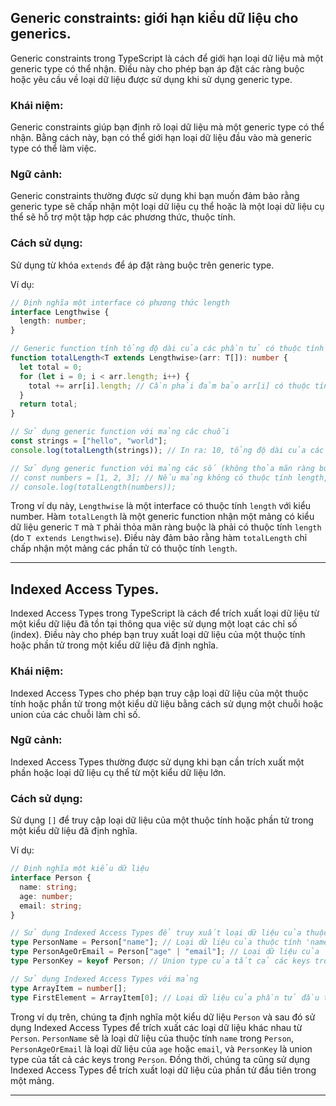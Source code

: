 ## Generic constraints: giới hạn kiểu dữ liệu cho generics.

Generic constraints trong TypeScript là cách để giới hạn loại dữ liệu mà một generic type có thể nhận. Điều này cho phép bạn áp đặt các ràng buộc hoặc yêu cầu về loại dữ liệu được sử dụng khi sử dụng generic type.

### Khái niệm:

Generic constraints giúp bạn định rõ loại dữ liệu mà một generic type có thể nhận. Bằng cách này, bạn có thể giới hạn loại dữ liệu đầu vào mà generic type có thể làm việc.

### Ngữ cảnh:

Generic constraints thường được sử dụng khi bạn muốn đảm bảo rằng generic type sẽ chấp nhận một loại dữ liệu cụ thể hoặc là một loại dữ liệu cụ thể sẽ hỗ trợ một tập hợp các phương thức, thuộc tính.

### Cách sử dụng:

Sử dụng từ khóa `extends` để áp đặt ràng buộc trên generic type.

Ví dụ:

```typescript
// Định nghĩa một interface có phương thức length
interface Lengthwise {
  length: number;
}

// Generic function tính tổng độ dài của các phần tử có thuộc tính length
function totalLength<T extends Lengthwise>(arr: T[]): number {
  let total = 0;
  for (let i = 0; i < arr.length; i++) {
    total += arr[i].length; // Cần phải đảm bảo arr[i] có thuộc tính length
  }
  return total;
}

// Sử dụng generic function với mảng các chuỗi
const strings = ["hello", "world"];
console.log(totalLength(strings)); // In ra: 10, tổng độ dài của các chuỗi trong mảng

// Sử dụng generic function với mảng các số (không thỏa mãn ràng buộc)
// const numbers = [1, 2, 3]; // Nếu mảng không có thuộc tính length, TypeScript sẽ báo lỗi
// console.log(totalLength(numbers));
```

Trong ví dụ này, `Lengthwise` là một interface có thuộc tính `length` với kiểu number. Hàm `totalLength` là một generic function nhận một mảng có kiểu dữ liệu generic `T` mà `T` phải thỏa mãn ràng buộc là phải có thuộc tính `length` (do `T extends Lengthwise`). Điều này đảm bảo rằng hàm `totalLength` chỉ chấp nhận một mảng các phần tử có thuộc tính `length`.

---

## Indexed Access Types.

Indexed Access Types trong TypeScript là cách để trích xuất loại dữ liệu từ một kiểu dữ liệu đã tồn tại thông qua việc sử dụng một loạt các chỉ số (index). Điều này cho phép bạn truy xuất loại dữ liệu của một thuộc tính hoặc phần tử trong một kiểu dữ liệu đã định nghĩa.

### Khái niệm:

Indexed Access Types cho phép bạn truy cập loại dữ liệu của một thuộc tính hoặc phần tử trong một kiểu dữ liệu bằng cách sử dụng một chuỗi hoặc union của các chuỗi làm chỉ số.

### Ngữ cảnh:

Indexed Access Types thường được sử dụng khi bạn cần trích xuất một phần hoặc loại dữ liệu cụ thể từ một kiểu dữ liệu lớn.

### Cách sử dụng:

Sử dụng `[]` để truy cập loại dữ liệu của một thuộc tính hoặc phần tử trong một kiểu dữ liệu đã định nghĩa.

Ví dụ:

```typescript
// Định nghĩa một kiểu dữ liệu
interface Person {
  name: string;
  age: number;
  email: string;
}

// Sử dụng Indexed Access Types để truy xuất loại dữ liệu của thuộc tính trong kiểu dữ liệu Person
type PersonName = Person["name"]; // Loại dữ liệu của thuộc tính 'name' trong Person
type PersonAgeOrEmail = Person["age" | "email"]; // Loại dữ liệu của 'age' hoặc 'email' trong Person
type PersonKey = keyof Person; // Union type của tất cả các keys trong Person

// Sử dụng Indexed Access Types với mảng
type ArrayItem = number[];
type FirstElement = ArrayItem[0]; // Loại dữ liệu của phần tử đầu tiên trong mảng number[]
```

Trong ví dụ trên, chúng ta định nghĩa một kiểu dữ liệu `Person` và sau đó sử dụng Indexed Access Types để trích xuất các loại dữ liệu khác nhau từ `Person`. `PersonName` sẽ là loại dữ liệu của thuộc tính `name` trong `Person`, `PersonAgeOrEmail` là loại dữ liệu của `age` hoặc `email`, và `PersonKey` là union type của tất cả các keys trong `Person`. Đồng thời, chúng ta cũng sử dụng Indexed Access Types để trích xuất loại dữ liệu của phần tử đầu tiên trong một mảng.

---
